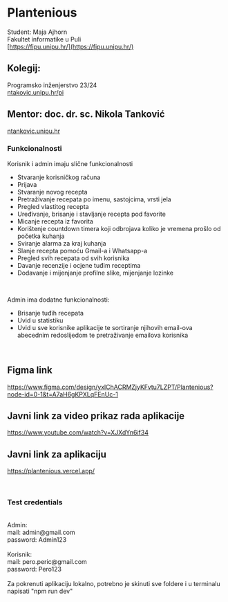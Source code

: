  # Plantenious

 Student: Maja Ajhorn <br>
 Fakultet informatike u Puli <br>
 [https://fipu.unipu.hr/](https://fipu.unipu.hr/)
 
## Kolegij: <br>
Programsko inženjerstvo 23/24 <br>
[ntakovic.unipu.hr/pi](ntakovic.unipu.hr/pi)

## Mentor: doc. dr. sc. Nikola Tanković <br>
[ntankovic.unipu.hr](ntankovic.unipu.hr)

### Funkcionalnosti <br>
Korisnik i admin imaju slične funkcionalnosti <br>
<ul>
  <li>Stvaranje korisničkog računa</li>
  <li>Prijava</li>
  <li>Stvaranje novog recepta</li>
  <li>Pretraživanje recepata po imenu, sastojcima, vrsti jela</li>
  <li>Pregled vlastitog recepta</li>
  <li>Uređivanje, brisanje i stavljanje recepta pod favorite</li>
  <li>Micanje recepta iz favorita</li>
  <li>Korištenje countdown timera koji odbrojava koliko je vremena prošlo od početka kuhanja</li>
  <li>Sviranje alarma za kraj kuhanja</li>
  <li>Slanje recepta pomoću Gmail-a i Whatsapp-a</li>
  <li>Pregled svih recepata od svih korisnika</li>
  <li>Davanje recenzije i ocjene tuđim receptima</li>
  <li>Dodavanje i mijenjanje profilne slike, mijenjanje lozinke</li>
</ul>
<br>

Admin ima dodatne funkcionalnosti: <br>
<ul>
  <li>Brisanje tuđih recepata</li>
  <li>Uvid u statistiku</li>
  <li>Uvid u sve korisnike aplikacije te sortiranje njihovih email-ova abecednim redoslijedom te pretraživanje emailova korisnika</li>
</ul>
<br>

## Figma link <br>
https://www.figma.com/design/yxlChACRMZjyKFvtu7LZPT/Plantenious?node-id=0-1&t=A7aH6gKPXLqFEnUc-1
<br>

## Javni link za video prikaz rada aplikacije <br>
https://www.youtube.com/watch?v=XJXdYn6if34

## Javni link za aplikaciju <br>
https://plantenious.vercel.app/

<br>
<h3>Test credentials</h1> <br>
Admin: <br>
mail: admin@gmail.com <br>
password: Admin123 <br>
<br>
Korisnik: <br>
mail: pero.peric@gmail.com <br>
password: Pero123 <br>


<br>
Za pokrenuti aplikaciju lokalno, potrebno je skinuti sve foldere i u terminalu napisati "npm run dev"
